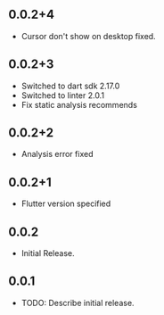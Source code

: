 ## 0.0.2+4

* Cursor don't show on desktop fixed.


## 0.0.2+3

* Switched to dart sdk 2.17.0
* Switched to linter 2.0.1
* Fix static analysis recommends


## 0.0.2+2

* Analysis error fixed 


## 0.0.2+1

* Flutter version specified


## 0.0.2

* Initial Release.

## 0.0.1

* TODO: Describe initial release.
